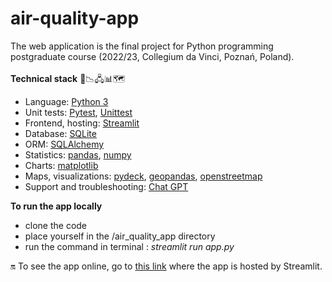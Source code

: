 # air-quality-app

 The web application is the final project for Python programming postgraduate course (2022/23, Collegium da Vinci, Poznań, Poland). <br><br>
 **Technical stack** 🐍📉🖧📊🗺️
  *   Language: [Python 3](https://www.python.org/)
  *   Unit tests: [Pytest](https://docs.pytest.org/), [Unittest](https://docs.python.org/3/library/unittest.html)
  *   Frontend, hosting: [Streamlit](https://streamlit.io/)
  *   Database: [SQLite](https://sqlite.org/index.html)
  *   ORM: [SQLAlchemy](https://www.sqlalchemy.org/)
  *   Statistics: [pandas](https://pandas.pydata.org/), [numpy](https://numpy.org/)
  *   Charts: [matplotlib](https://matplotlib.org/)
  *   Maps, visualizations: [pydeck](https://pydeck.gl/), [geopandas](https://geopandas.org/en/stable/), [openstreetmap](https://www.openstreetmap.org/#map=7/52.046/19.193)
  *   Support and troubleshooting: [Chat GPT](https://chat.openai.com/)

 **To run the app locally**
  * clone the code
  * place yourself in the /air_quality_app directory 
  * run the command in terminal : *streamlit run app.py*

 🔛 To see the app online, go to [this link](https://ameliawalter-air-quality-app-app-1psjon.streamlit.app/) where the app is hosted by Streamlit.

 
